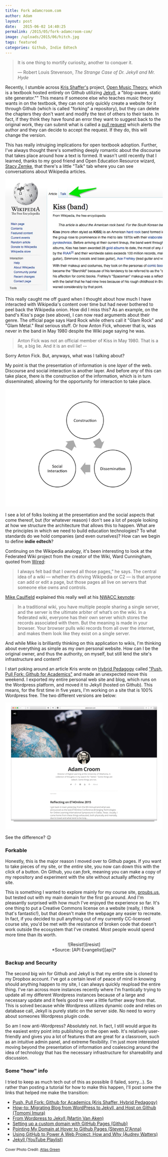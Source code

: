 ```yaml
---
title: Fork adamcroom.com
author: Adam
layout: post
date:   2015-06-02 14:40:25
permalink: /2015/05/fork-adamcroom-com/
image: /uploads/2015/06/hitch.jpg
tags: featured
categories: Github, Indie Edtech
---
```


> It is one thing to mortify curiosity, another to conquer it.
>
> — Robert Louis Stevenson, *The Strange Case of Dr. Jekyll and Mr. Hyde*

Recently, I stumble across [Kris Shaffer's][kris] project, [Open Music Theory][openmusictheory], which is a textbook hosted entirely on Github utilizing [Jekyll][jekyll], a "blog-aware, static site generator."" This means if someone else who teaches music theory wants in on the textbook, they can not only quickly create a website for it through Github (which is called "forking" a repository), but they can delete the chapters they don't want and modify the text of others to their taste. In fact, if they think they have found an error they want to suggest back to the original work, they can submit what is called a [pull request][pullrequest] which alerts the author and they can decide to accept the request. If they do, this will change the version.

This has really intruiging implications for open textbook adoption. Further, I've always thought there's something deeply romantic about the discourse that takes place around how a text is formed. It wasn't until recently that I learned, thanks to my good friend and Open Education Resource wizard, [Stacy Zemke][stacyzemke], that there's a little "Talk" tab where you can see conversations about Wikipedia articles.

![Kiss Wikipedia Article][kiss]

This really caught me off guard when I thought about how much I have interacted with Wikipedia's content over time but had never bothered to peel back the Wikipedia onion. How did I miss this? As an example, on the band's Kiss's page (see above), I can now read arguments about their genre. The official page says Hard Rock while others call it "Glam Rock" and "Glam Metal." Real serious stuff. Or how Anton Fick, whoever that is, was never in the band in May 1980 despite the Wiki page saying he was.

> Anton Fick was not an official member of Kiss in May 1980. That is a lie, a big lie. And it is an evil lie! --

Sorry Anton Fick. But, anyways, what was I talking about?

My point is that the presentation of information is one *layer* of the web. Discourse and social interaction is another layer. And before *any* of this can take place, there is the construction of the information, which is in turn disseminated; allowing for the opportunity for interaction to take place.

![Web Cycle][cycle]

I see a lot of folks looking at the presentation and the social aspects that come thereof, but (for whatever reason) I don't see a lot of people looking at how we structure the architecture that allows this to happen. What are the principles in which we need to build education technologies? To what standards do we hold companies (and even ourselves)? How can we begin to define **indie edtech**?

Continuing on the Wikipedia analogy, it's been interesting to look at the Federated Wiki project from the creator of the Wiki, Ward Cunningham, quoted from [Wired][wired]:

> I always felt bad that I owned all those pages,” he says. The central idea of a wiki — whether it’s driving Wikipedia or C2 — is that anyone can add or edit a page, but those pages all live on servers that someone else owns and controls.

[Mike Caulfield][holden] explained this really well at his [NWACC keynote][holdenkeynote]:

> In a traditional wiki, you have multiple people sharing a single server, and the server is the ultimate arbiter of what’s on the wiki. In a federated wiki, everyone has their own server which stores the records associated with them. But the meaning is made in your browser. Your browser pulls wiki records from all over the internet, and makes them look like they exist on a single server.

And while Mike is brilliantly thinking on this application to wikis, I'm thinking about everything as simple as my own personal website. How can I be the original owner, and thus the authority, on myself, but still lend the site's infrastructure and content?

I start poking around an article Kris wrote on [Hybrid Pedagogy][hybridpedagogy] called ["Push, Pull Fork: Github for Academics"][hybridpedgithub] and made an unexpected move this weekend. I exported my entire personal web site and blog, which runs on the Wordpress platform, and moved it to Jekyll (hosted on Github). This means, for the first time in five years, I'm working on a site that is 100% Wordpress free. The two different versions are below:

![adamcroom.com][newsite]

See the difference? :wink:

### Forkable

Honestly, this is the major reason I moved over to Github pages. If you want to take pieces of my site, or the *entire* site, you now can down this with the click of a button. On Github, you can *fork*, meaning you can make a copy of my repository and experiment with the site without actually affecting my site.

This is something I wanted to explore mainly for my course site, [prpubs.us][prpubs], but tested out with my main domain for the first go around. And I'm pleasantly surprised with how much I've enjoyed the experience so far. It's one thing to put a Creative Commons license on a website (really, I think that's fantastic!), but that doesn't make the webpage any easier to recreate. In fact, if you decided to pull anything out of my currently CC-licensed course site, you'd be met with the resistance of broken code that doesn't work outside the ecosystem that I've created. Most people would spend more time than its worth.

<center>![Resist!][resist]</center>

<center>*Source: [API Evangelist][api]*</center>


### Backup and Security

The second big win for Github and Jekyll is that my entire site is cloned to my Dropbox account. I've got a certain level of peace of mind in knowing should anything happen to my site, I can always quickly reupload the entire thing. I've ran across more instances recently where I'm frantically trying to update all my different Wordpress instances because of a large and necessary update and it feels good to veer a little further away from that. This is solved because while Wordpress utilizes dynamic code and relies on database call, Jekyll is purely static on the server side. No need to worry about someones Wordpress plugin code.

So am I now anti-Wordpress? Absolutely not. In fact, I still would argue its the easiest entry point into publishing on the open web. It's relatively user-friendly and gives you a lot of features that are great for a classroom, such as an intuitive admin panel, and extreme flexibility. I'm just more interested moving beyond the presentation of information and coalescing around the idea of technology that has the necessary infrastructure for shareability and discussion.

### Some "how" info

I tried to keep as much tech out of this as possible (I failed, sorry...). So rather than posting a tutorial for how to make this happen, I'll post some the links that helped me make the transition:

- [Push, Pull Fork: Github for Academics (Kris Shaffer, Hybrid Pedagogy)][hybridpedgithub]
- [How-to: Migrating Blog from WordPress to Jekyll, and Host on Github (Tomomi Imura)][migrate]
- [From Wordpress to Jekyll (Martin Van Aken)][fromwordpress]
- [Setting up a custom domain with GitHub Pages (Github)][customdomain]
- [Pointing My Domain at Hover to Github Pages (Steven D'Anna)][hover]
- [Using GitHub to Power A Web Project: How and Why (Audrey Watters)][audrey]
- [Jekyll (YouTube Playlist)][youtube]

<small>Cover Photo Credit: [Atlas Green][atlasgreen]</small>

[jekyll]: http://jekyllrb.com
[newsite]: /uploads/2015/06/newsite.gif
[prpubs]:http://prpubs.us
[kris]:https://twitter.com/krisshaffer
[openmusictheory]:http://openmusictheory.com/
[pullrequest]: http://oss-watch.ac.uk/resources/pullrequest
[stacyzemke]:#
[kiss]: /uploads/2015/06/kiss.jpg
[hybridpedagogy]:http://www.hybridpedagogy.com/journal/push-pull-fork-github-for-academics/
[hybridpedgithub]: http://www.hybridpedagogy.com/journal/push-pull-fork-github-for-academics/
[wired]: http://www.wired.com/2012/07/wiki-inventor/
[holden]: https://twitter.com/holden
[holdenkeynote]: http://hapgood.us/2014/11/06/federated-education-new-directions-in-digital-collaboration/
[resist]: /uploads/2015/06/developers-will-resist.gif
[api]: http://apievangelist.com/2012/10/08/developers-resist-api-evangelism/
[atlasgreen]: https://stocksnap.io/author/675
[migrate]: http://www.girliemac.com/blog/2013/12/27/wordpress-to-jekyll/
[fromwordpress]:http://blog.8thcolor.com/en/2014/05/migrate-from-wordpress/
[customdomain]:https://help.github.com/articles/setting-up-a-custom-domain-with-github-pages/
[hover]:http://stevendanna.com/2014/09/10/Hover-Domain-Pointing-To-Github-Pages/
[audrey]: [http://audreywatters.com/2013/07/07/how-to-run-your-site-on-github/]
[youtube]: https://www.youtube.com/playlist?list=PLWjCJDeWfDdfVEcLGAfdJn_HXyM4Y7_k-
[cycle]: /uploads/2015/06/cycle.jpg
